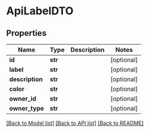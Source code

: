 # ApiLabelDTO

## Properties

| Name            | Type    | Description | Notes      |
| --------------- | ------- | ----------- | ---------- |
| **id**          | **str** |             | [optional] |
| **label**       | **str** |             | [optional] |
| **description** | **str** |             | [optional] |
| **color**       | **str** |             | [optional] |
| **owner_id**    | **str** |             | [optional] |
| **owner_type**  | **str** |             | [optional] |

[[Back to Model list]](../README.md#documentation-for-models) [[Back to API list]](../README.md#documentation-for-api-endpoints) [[Back to README]](../README.md)
